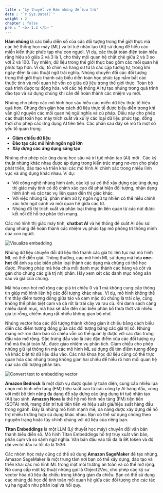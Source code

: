 ```yaml
---
title : "Lý thuyết về Hàm nhúng để lưu trữ"
date : "`r Sys.Date()`"
weight : 2 
chapter : false
pre : " <b> 1.2 </b> "
---
```


**Hàm nhúng** là các biểu diễn số của các đối tượng trong thế giới thực mà các hệ thống học máy (ML) và trí tuệ nhân tạo (AI) sử dụng để hiểu các miền kiến thức phức tạp như con người. Ví dụ, các thuật toán điện toán hiểu rằng hiệu số giữa 2 và 3 là 1, cho thấy mối quan hệ chặt chẽ giữa 2 và 3 so với 2 và 100. Tuy nhiên, dữ liệu trong thế giới thực bao gồm các mối quan hệ phức tạp hơn. Ví dụ, tổ chim và hang sư tử là các cặp tương tự, trong khi ngày-đêm là các thuật ngữ trái nghĩa. Nhúng chuyển đổi các đối tượng trong thế giới thực thành các biểu diễn toán học phức tạp nắm bắt các thuộc tính và mối quan hệ vốn có giữa dữ liệu trong thế giới thực. Toàn bộ quá trình được tự động hóa, với các hệ thống AI tự tạo nhúng trong quá trình đào tạo và sử dụng chúng khi cần để hoàn thành các nhiệm vụ mới.

Nhúng cho phép các mô hình học sâu hiểu các miền dữ liệu thực tế hiệu quả hơn. Chúng đơn giản hóa cách dữ liệu thực tế được biểu diễn trong khi vẫn giữ nguyên các mối quan hệ ngữ nghĩa và cú pháp. Điều này cho phép các thuật toán học máy trích xuất và xử lý các loại dữ liệu phức tạp, đồng thời cho phép các ứng dụng AI tiên tiến. Các phần sau đây sẽ mô tả một số yếu tố quan trọng. 

- **Giảm chiều dữ liệu**
- **Đào tạo các mô hình ngôn ngữ lớn**
- **Xây dựng các ứng dụng sáng tạo**

Nhúng cho phép các ứng dụng học sâu và trí tuệ nhân tạo (AI) mới . Các kỹ thuật nhúng khác nhau được áp dụng trong kiến trúc mạng nơ-ron cho phép phát triển, đào tạo và triển khai các mô hình AI chính xác trong nhiều lĩnh vực và ứng dụng khác nhau. Ví dụ:

- Với công nghệ nhúng hình ảnh, các kỹ sư có thể xây dựng các ứng dụng thị giác máy tính có độ chính xác cao để phát hiện đối tượng, nhận dạng hình ảnh và các tác vụ liên quan đến thị giác khác. 
- Với việc nhúng từ, phần mềm xử lý ngôn ngữ tự nhiên có thể hiểu chính xác hơn ngữ cảnh và mối quan hệ giữa các từ.
- Nhúng đồ thị trích xuất và phân loại thông tin liên quan từ các nút được kết nối để hỗ trợ phân tích mạng.

Các mô hình thị giác máy tính, **chatbot AI** và hệ thống đề xuất AI đều sử dụng nhúng để hoàn thành các nhiệm vụ phức tạp mô phỏng trí thông minh của con người.

![Visualize embedding](/images/1.introduce/1.1.png)


Nhúng dữ liệu chuyển đổi dữ liệu thô thành các giá trị liên tục mà mô hình ML có thể diễn giải. Thông thường, các mô hình ML sử dụng mã hóa **one-hot** để ánh xạ các biến phân loại thành các dạng mà chúng có thể học được. Phương pháp mã hóa chia mỗi danh mục thành các hàng và cột và gán cho chúng các giá trị nhị phân. Hãy xem xét các danh mục nông sản sau và giá của chúng.

Mã hóa one-hot mở rộng các giá trị chiều 0 và 1 mà không cung cấp thông tin giúp mô hình liên hệ các đối tượng khác nhau. Ví dụ, mô hình không thể tìm thấy điểm tương đồng giữa táo và cam mặc dù chúng là trái cây, cũng không thể phân biệt cam và cà rốt là trái cây và rau củ. Khi danh sách càng nhiều danh mục, mã hóa sẽ dẫn đến các biến phân bố thưa thớt với nhiều giá trị rỗng, chiếm dụng rất nhiều không gian bộ nhớ. 

Nhúng vector hóa các đối tượng thành không gian ít chiều bằng cách biểu diễn các điểm tương đồng giữa các đối tượng bằng các giá trị số. Nhúng mạng nơ-ron đảm bảo số chiều vẫn có thể quản lý được với các đặc trưng đầu vào mở rộng. Đặc trưng đầu vào là các đặc điểm của các đối tượng cụ thể mà thuật toán ML được giao nhiệm vụ phân tích. Giảm chiều cho phép nhúng giữ lại thông tin mà các mô hình ML sử dụng để tìm điểm tương đồng và khác biệt từ dữ liệu đầu vào. Các nhà khoa học dữ liệu cũng có thể trực quan hóa các nhúng trong không gian hai chiều để hiểu rõ hơn mối quan hệ của các đối tượng phân tán. 

![Convert text to embedding vector](/images/1.introduce/1.2.png)

**Amazon Bedrock** là một dịch vụ được quản lý toàn diện, cung cấp nhiều lựa chọn mô hình nền tảng (FM) hiệu suất cao từ các công ty AI hàng đầu, cùng với một bộ tính năng đa dạng để xây dựng các ứng dụng trí tuệ nhân tạo (AI) tạo sinh. **Amazon Nova**  là thế hệ mô hình nền tảng (FM) tiên tiến (SOTA) mới, mang đến trí tuệ tiên tiến và hiệu suất giá/hiệu suất hàng đầu trong ngành. Đây là những mô hình mạnh mẽ, đa năng được xây dựng để hỗ trợ nhiều trường hợp sử dụng khác nhau. Bạn có thể sử dụng chúng theo nguyên trạng hoặc tùy chỉnh chúng với dữ liệu của riêng bạn. 

**Titan Embeddings** là một LLM (Lý thuyết học máy) chuyển đổi văn bản thành biểu diễn số. Mô hình Titan Embeddings hỗ trợ truy xuất văn bản, phân cụm và so sánh ngữ nghĩa. Văn bản đầu vào tối đa là 8K token và độ dài vectơ đầu ra tối đa là 1536.

Các nhóm học máy cũng có thể sử dụng **Amazon SageMaker** để tạo nhúng. Amazon SageMaker là một trung tâm nơi bạn có thể xây dựng, đào tạo và triển khai các mô hình ML trong một môi trường an toàn và có thể mở rộng. Nó cung cấp một kỹ thuật nhúng gọi là Object2Vec, cho phép các kỹ sư vector hóa dữ liệu đa chiều trong không gian đa chiều. Bạn có thể sử dụng các nhúng đã học để tính toán mối quan hệ giữa các đối tượng cho các tác vụ hạ nguồn như phân loại và hồi quy.